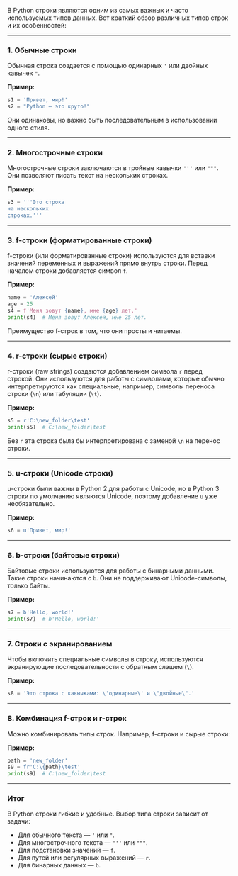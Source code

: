 В Python строки являются одним из самых важных и часто используемых типов данных. Вот краткий обзор различных типов строк и их особенностей:

---

### 1. **Обычные строки**  
Обычная строка создается с помощью одинарных `'` или двойных кавычек `"`.  

**Пример:**  
```python
s1 = 'Привет, мир!'
s2 = "Python — это круто!"
```

Они одинаковы, но важно быть последовательным в использовании одного стиля.

---

### 2. **Многострочные строки**  
Многострочные строки заключаются в тройные кавычки `'''` или `"""`. Они позволяют писать текст на нескольких строках.  

**Пример:**  
```python
s3 = '''Это строка
на нескольких
строках.'''
```

---

### 3. **f-строки (форматированные строки)**  
f-строки (или форматированные строки) используются для вставки значений переменных и выражений прямо внутрь строки. Перед началом строки добавляется символ `f`.

**Пример:**  
```python
name = 'Алексей'
age = 25
s4 = f'Меня зовут {name}, мне {age} лет.'
print(s4)  # Меня зовут Алексей, мне 25 лет.
```

Преимущество f-строк в том, что они просты и читаемы.

---

### 4. **r-строки (сырые строки)**  
r-строки (raw strings) создаются добавлением символа `r` перед строкой. Они используются для работы с символами, которые обычно интерпретируются как специальные, например, символы переноса строки (`\n`) или табуляции (`\t`).  

**Пример:**  
```python
s5 = r'C:\new_folder\test'
print(s5)  # C:\new_folder\test
```

Без `r` эта строка была бы интерпретирована с заменой `\n` на перенос строки.

---

### 5. **u-строки (Unicode строки)**  
u-строки были важны в Python 2 для работы с Unicode, но в Python 3 строки по умолчанию являются Unicode, поэтому добавление `u` уже необязательно.

**Пример:**  
```python
s6 = u'Привет, мир!'
```

---

### 6. **b-строки (байтовые строки)**  
Байтовые строки используются для работы с бинарными данными. Такие строки начинаются с `b`. Они не поддерживают Unicode-символы, только байты.  

**Пример:**  
```python
s7 = b'Hello, world!'
print(s7)  # b'Hello, world!'
```

---

### 7. **Строки с экранированием**  
Чтобы включить специальные символы в строку, используются экранирующие последовательности с обратным слэшем (`\`).

**Пример:**  
```python
s8 = 'Это строка с кавычками: \'одинарные\' и \"двойные\".'
```

---

### 8. **Комбинация f-строк и r-строк**  
Можно комбинировать типы строк. Например, f-строки и сырые строки:  

**Пример:**  
```python
path = 'new_folder'
s9 = fr'C:\{path}\test'
print(s9)  # C:\new_folder\test
```

---

### Итог  
В Python строки гибкие и удобные. Выбор типа строки зависит от задачи:  
- Для обычного текста — `'` или `"`.  
- Для многострочного текста — `'''` или `"""`.  
- Для подстановки значений — `f`.  
- Для путей или регулярных выражений — `r`.  
- Для бинарных данных — `b`.  

